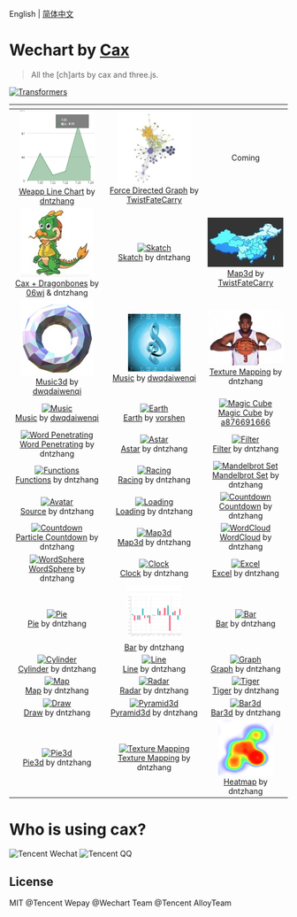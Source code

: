 English | [简体中文](./README.md) 

# Wechart by [Cax](https://github.com/dntzhang/cax)

> All the [ch]arts by cax and three.js.

<a title="Transformers" href="https://dntzhang.github.io/wechart/packages/word-penetrating/examples/simple/" rel="nofollow"><img alt="Transformers" src="./asset/transformers.jpg" style="max-width:100%;"></a>

<table>
<thead>
<tr>
<th align="center"></th>
<th align="center"></th>
<th align="center"></th>
</tr>
</thead>
<tbody>

<tr>
<td align="center">
<img alt="weapp-line" src="./asset/c41.png" style="max-width:100%;"><br>
<a href="https://github.com/dntzhang/wechart/tree/master/packages/weapp-line">Weapp Line Chart</a> by <a href="https://github.com/dntzhang">dntzhang</a>
</td>


<td align="center"><a title="Skatch" href="https://dntzhang.github.io/wechart/packages/force-directed-graph/examples/simple/" rel="nofollow"><img alt="Skatch" src="./asset/c42.png" style="max-width:100%;"></a><br><a href="https://github.com/dntzhang/wechart/tree/master/packages/force-directed-graph">Force Directed Graph</a> by <a href="https://github.com/TwistFateCarry">TwistFateCarry</a></td>


<td align="center">Coming</td>

</tr>


<tr>
<td align="center">
<a title="Dragonbones" href="https://dntzhang.github.io/wechart/packages/cax-dragonbones/examples/simple/index.html" rel="nofollow"><img alt="Dragonbones" src="./asset/c94.jpg" style="max-width:100%;"></a><br>
<a href="https://github.com/dntzhang/wechart/tree/master/packages/cax-dragonbones">Cax + Dragonbones</a> by <a href="https://github.com/06wj">06wj</a> & dntzhang</a>
</td>


<td align="center"><a title="Skatch" href="https://dntzhang.github.io/wechart/packages/skatch/examples/simple/" rel="nofollow"><img alt="Skatch" src="./asset/c96.jpg" style="max-width:100%;"></a><br><a href="https://github.com/dntzhang/wechart/blob/master/packages/skatch/">Skatch</a> by dntzhang</td>

<td align="center"><a title="Map3d" href="https://dntzhang.github.io/wechart/packages/map3d/examples/Map3d/" rel="nofollow"><img alt="Map3d" src="./asset/c37.jpg" style="max-width:100%;"></a><br><a href="https://github.com/dntzhang/wechart/blob/master/packages/map3d/">Map3d</a> by <a href="https://github.com/TwistFateCarry">TwistFateCarry</a></td>

</tr>

<tr>

<td align="center">
<a title="Music" href="https://dntzhang.github.io/wechart/packages/music-visualization/examples/frequency2/index.html" rel="nofollow"><img alt="Music" src="./asset/c38.jpg" style="max-width:100%;"></a><br>
<a href="https://github.com/dntzhang/wechart/tree/master/packages/music-visualization/examples/">Music3d</a> by <a href="https://github.com/dwqdaiwenqi">dwqdaiwenqi</a>
</td>

<td align="center">
<a title="Music" href="https://dntzhang.github.io/wechart/packages/music-visualization/examples/frequency1/index.html" rel="nofollow"><img alt="Music" src="./asset/c39.jpg" style="max-width:100%;"></a><br>
<a href="https://github.com/dntzhang/wechart/tree/master/packages/music-visualization/examples/">Music</a> by <a href="https://github.com/dwqdaiwenqi">dwqdaiwenqi</a>
</td>

<td align="center"><a title="Texture Mapping" href="https://dntzhang.github.io/wechart/packages/texture-mapping/examples/map/" rel="nofollow"><img alt="Texture Mapping" src="./asset/c40.jpg" style="max-width:100%;"></a><br><a href="https://github.com/dntzhang/wechart/blob/master/packages/texture-mapping/">Texture Mapping</a> by dntzhang</td>
</tr>

<tr>

<tr>

<td align="center">
<a title="Music" href="https://dntzhang.github.io/wechart/packages/music-visualization/examples/timedomain1/index.html" rel="nofollow"><img alt="Music" src="./asset/c95.png" style="max-width:100%;"></a><br>
<a href="https://github.com/dntzhang/wechart/tree/master/packages/music-visualization/examples/timedomain1">Music</a> by <a href="https://github.com/dwqdaiwenqi">dwqdaiwenqi</a>
</td>


<td align="center"><a title="Earth" href="https://dntzhang.github.io/wechart/packages/earth/examples/simple/" rel="nofollow"><img alt="Earth" src="./asset/c9.png" style="max-width:100%;"></a>
<br>
<a href="https://github.com/dntzhang/wechart/blob/master/packages/earth/">Earth</a> by <a href="https://github.com/vorshen">vorshen</a></td>


<td align="center"><a title="Magic Cube" href="https://dntzhang.github.io/wechart/packages/magic-cube/examples/simple/" rel="nofollow"><img alt="Magic Cube" src="./asset/c31.png" style="max-width:100%;"></a><br><a href="https://github.com/dntzhang/wechart/blob/master/packages/magic-cube/">Magic Cube</a> by <a href="https://github.com/a876691666">a876691666</a></td>

</tr>


<tr>
<td align="center"><a title="Word Penetrating" href="https://dntzhang.github.io/wechart/packages/word-penetrating/examples/simple/" rel="nofollow"><img alt="Word Penetrating" src="./asset/c97.png" style="max-width:100%;"></a><br><a href="https://github.com/dntzhang/wechart/blob/master/packages/word-penetrating/examples/simple/">Word Penetrating</a> by dntzhang</td>

<td align="center"><a title="Astar" href="https://dntzhang.github.io/wechart/packages/astar/" rel="nofollow"><img alt="Astar" src="./asset/c98.png" style="max-width:100%;"></a><br><a href="https://github.com/dntzhang/wechart/blob/master/packages/astar">Astar</a> by dntzhang</td>

<td align="center"><a title="Filter" href="https://dntzhang.github.io/wechart/packages/filter/examples/simple/" rel="nofollow"><img alt="Filter" src="./asset/c99.png" style="max-width:100%;"></a><br><a href="https://github.com/dntzhang/wechart/blob/master/packages/filter/examples/simple/main.js">Filter</a> by dntzhang</td>
</tr>

<tr>
<td align="center"><a title="Functions" href="https://dntzhang.github.io/wechart/packages/functions/examples/simple/" rel="nofollow"><img alt="Functions" src="./asset/c36.png" style="max-width:100%;"></a><br><a href="https://github.com/dntzhang/wechart/blob/master/packages/functions">Functions</a> by dntzhang</td>

<td align="center"><a title="Racing" href="https://dntzhang.github.io/wechart/packages/path/examples/racing/" rel="nofollow"><img alt="Racing" src="./asset/c33.png" style="max-width:100%;"></a><br><a href="https://github.com/dntzhang/wechart/blob/master/packages/path/examples/racing/">Racing</a> by dntzhang</td>

<td align="center"><a title="Mandelbrot Set" href="https://dntzhang.github.io/wechart/packages/mandelbrot-set/examples/simple/" rel="nofollow"><img alt="Mandelbrot Set" src="./asset/c29.png" style="max-width:100%;"></a><br><a href="https://github.com/dntzhang/wechart/blob/master/packages/mandelbrot-set/">Mandelbrot Set</a> by dntzhang</td>
</tr>

<tr>
<td align="center"><a title="Avatar" href="https://dntzhang.github.io/wechart/packages/avatar/examples/simple/" rel="nofollow"><img alt="Avatar" src="./asset/c24.png" style="max-width:100%;"></a><br><a href="https://github.com/dntzhang/wechart/blob/master/packages/avatar/">Source</a> by dntzhang</td>

<td align="center"><a title="Loading" href="https://dntzhang.github.io/wechart/packages/loading/examples/simple/" rel="nofollow"><img alt="Loading" src="./asset/c23.png" style="max-width:100%;"></a><br><a href="https://github.com/dntzhang/wechart/blob/master/packages/loading/">Loading</a> by dntzhang</td>

<td align="center"><a title="Countdown" href="https://dntzhang.github.io/wechart/packages/countdown/examples/simple/" rel="nofollow"><img alt="Countdown" src="./asset/c22.png" style="max-width:100%;"></a><br><a href="https://github.com/dntzhang/wechart/blob/master/packages/countdown/">Countdown</a> by dntzhang</td>
</tr>

<tr>
<td align="center"><a title="Particle Countdown" href="https://dntzhang.github.io/wechart/packages/countdown/examples/particle/" rel="nofollow"><img alt="Countdown" src="./asset/c30.png" style="max-width:100%;"></a><br><a href="https://github.com/dntzhang/wechart/blob/master/packages/countdown/examples/particle/">Particle Countdown</a> by dntzhang</td>

<td align="center"><a title="Map3d" href="https://dntzhang.github.io/wechart/packages/map3d/examples/simple/" rel="nofollow"><img alt="Map3d" src="./asset/c14.png" style="max-width:100%;"></a><br><a href="https://github.com/dntzhang/wechart/blob/master/packages/map3d/">Map3d</a> by dntzhang</td>

<td align="center"><a title="WordCloud" href="https://dntzhang.github.io/wechart/packages/word-cloud/examples/simple/" rel="nofollow"><img alt="WordCloud" src="./asset/c25.png" style="max-width:100%;"></a><br><a href="https://github.com/dntzhang/wechart/blob/master/packages/word-cloud/">WordCloud</a> by dntzhang</td>
</tr>

<tr>
<td align="center"><a title="WordSphere" href="https://dntzhang.github.io/wechart/packages/word-sphere/examples/simple/" rel="nofollow"><img alt="WordSphere" src="./asset/c21.png" style="max-width:100%;"></a><br><a href="https://github.com/dntzhang/wechart/blob/master/packages/word-sphere/">WordSphere</a> by dntzhang</td>

<td align="center"><a title="Clock" href="https://dntzhang.github.io/wechart/packages/clock/examples/simple/" rel="nofollow"><img alt="Clock" src="./asset/c20.png" style="max-width:100%;"></a><br><a href="https://github.com/dntzhang/wechart/blob/master/packages/clock/">Clock</a> by dntzhang</td>

<td align="center"><a title="Excel" href="https://dntzhang.github.io/wechart/packages/excel/examples/simple/" rel="nofollow"><img alt="Excel" src="./asset/c18.png" style="max-width:100%;"></a><br><a href="https://github.com/dntzhang/wechart/blob/master/packages/excel/">Excel</a> by dntzhang</td>
</tr>

<tr>
<td align="center"><a title="Pie" href="https://dntzhang.github.io/wechart/packages/pie/examples/simple/" rel="nofollow"><img alt="Pie" src="./asset/c1.png" style="max-width:100%;"></a><br><a href="https://github.com/dntzhang/wechart/blob/master/packages/pie/">Pie</a> by dntzhang</td>

<td align="center"><a title="Bar" href="https://dntzhang.github.io/wechart/packages/bar/examples/simple/" rel="nofollow"><img alt="Bar" src="./asset/c7.png" style="max-width:100%;"></a><br><a href="https://github.com/dntzhang/wechart/blob/master/packages/bar/">Bar</a> by dntzhang</td>

<td align="center"><a title="Bar" href="https://dntzhang.github.io/wechart/packages/bar/examples/horizontal/" rel="nofollow"><img alt="Bar" src="./asset/c35.png" style="max-width:100%;"></a><br><a href="https://github.com/dntzhang/wechart/blob/master/packages/bar/">Bar</a> by dntzhang</td>
</tr>

<tr>
<td align="center"><a title="Cylinder" href="https://dntzhang.github.io/wechart/packages/cylinder/examples/simple/" rel="nofollow"><img alt="Cylinder" src="./asset/c3.png" style="max-width:100%;"></a><br><a href="https://github.com/dntzhang/wechart/blob/master/packages/cylinder/">Cylinder</a> by dntzhang</td>

<td align="center"><a title="Line" href="https://dntzhang.github.io/wechart/packages/line/examples/simple/" rel="nofollow"><img alt="Line" src="./asset/c8.png" style="max-width:100%;"></a><br><a href="https://github.com/dntzhang/wechart/blob/master/packages/line/">Line</a> by dntzhang</td>

<td align="center"><a title="Graph" href="https://dntzhang.github.io/wechart/packages/graph/examples/simple/" rel="nofollow"><img alt="Graph" src="./asset/c4.png" style="max-width:100%;"></a><br><a href="https://github.com/dntzhang/wechart/blob/master/packages/graph/">Graph</a> by dntzhang</td>
</tr>

<tr>
<td align="center"><a title="Map" href="https://dntzhang.github.io/wechart/packages/map/examples/simple/" rel="nofollow"><img alt="Map" src="./asset/c11.png" style="max-width:100%;"></a><br><a href="https://github.com/dntzhang/wechart/blob/master/packages/map/">Map</a> by dntzhang</td>

<td align="center"><a title="Radar" href="https://dntzhang.github.io/wechart/packages/radar/examples/simple/" rel="nofollow"><img alt="Radar" src="./asset/c5.png" style="max-width:100%;"></a><br><a href="https://github.com/dntzhang/wechart/blob/master/packages/radar/">Radar</a> by dntzhang</td>

<td align="center"><a title="Tiger" href="https://dntzhang.github.io/wechart/packages/map/examples/tiger/" rel="nofollow"><img alt="Tiger" src="./asset/c12.png" style="max-width:100%;"></a><br><a href="https://github.com/dntzhang/wechart/blob/master/packages/map/examples/tiger/">Tiger</a> by dntzhang</td>
</tr>

<tr>
<td align="center"><a title="Draw" href="https://dntzhang.github.io/wechart/packages/path/examples/man/" rel="nofollow"><img alt="Draw" src="./asset/c34.png" style="max-width:100%;"></a><br><a href="https://github.com/dntzhang/wechart/blob/master/packages/path/examples/man/">Draw</a> by dntzhang</td>

<td align="center"><a title="Pyramid3d" href="https://dntzhang.github.io/wechart/packages/pyramid3d/examples/simple/" rel="nofollow"><img alt="Pyramid3d" src="./asset/c6.png" style="max-width:100%;"></a><br><a href="https://github.com/dntzhang/wechart/blob/master/packages/pyramid3d/">Pyramid3d</a> by dntzhang</td>

<td align="center"><a title="Bar3d" href="https://dntzhang.github.io/wechart/packages/bar3d/examples/simple/" rel="nofollow"><img alt="Bar3d" src="./asset/c28.png" style="max-width:100%;"></a><br><a href="https://github.com/dntzhang/wechart/blob/master/packages/bar3d/">Bar3d</a> by dntzhang</td>
</tr>

<tr>
<td align="center"><a title="Pie3d" href="https://dntzhang.github.io/wechart/packages/pie3d/examples/simple/" rel="nofollow"><img alt="Pie3d" src="./asset/c13.png" style="max-width:100%;"></a><br><a href="https://github.com/dntzhang/wechart/blob/master/packages/pie3d/">Pie3d</a> by dntzhang</td>

<td align="center"><a title="Texture Mapping" href="https://dntzhang.github.io/wechart/packages/texture-mapping/examples/simple/" rel="nofollow"><img alt="Texture Mapping" src="./asset/c27.png" style="max-width:100%;"></a><br><a href="https://github.com/dntzhang/wechart/blob/master/packages/texture-mapping/">Texture Mapping</a> by dntzhang</td>

<td align="center"><a title="Heatmap" href="https://dntzhang.github.io/wechart/packages/heatmap/examples/simple/" rel="nofollow"><img alt="Heatmap" src="./asset/c32.png" style="max-width:100%;"></a><br><a href="https://github.com/dntzhang/wechart/blob/master/packages/heatmap/">Heatmap</a> by dntzhang</td>
</tr>

</tbody></table>

# Who is using cax?

![Tencent Wechat](./asset/wx.png)  ![Tencent QQ](./asset/qq.png)

## License

MIT @Tencent Wepay @Wechart Team @Tencent AlloyTeam
